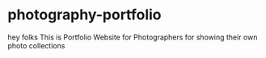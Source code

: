 # photography-portfolio
hey folks This is Portfolio Website for Photographers for showing their own photo collections
